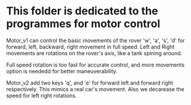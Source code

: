 # This folder is dedicated to the programmes for motor control
Motor_v1 can control the basic movements of the rover 'w', 'a', 's', 'd' for forward, left, backward, right movement in full speed.
Left and Right movements are rotations on the rover's axis, like a tank spining around.

Full speed rotation is too fast for accurate control, and more movements option is neededd for better maneuverability.

Motor_v2 add two keys 'q', and  'e' for forward left and forward right respectively. This mimics a real car's movement. Also we decarease the speed for left right rotations.
